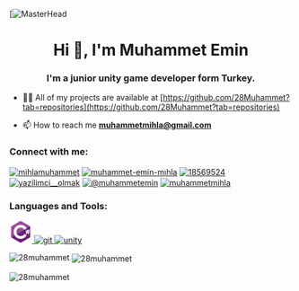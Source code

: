 [![MasterHead](https://unityassets4free.com/wp-content/uploads/2022/06/unity-game-development-e1655472258778.jpg)

<h1 align="center">Hi 👋, I'm Muhammet Emin</h1>
<h3 align="center">I'm a junior unity game developer form Turkey.</h3>

- 👨‍💻 All of my projects are available at [https://github.com/28Muhammet?tab=repositories](https://github.com/28Muhammet?tab=repositories)

- 📫 How to reach me **muhammetmihla@gmail.com**

<h3 align="left">Connect with me:</h3>
<p align="left">
<a href="https://twitter.com/mihlamuhammet" target="blank"><img align="center" src="https://raw.githubusercontent.com/rahuldkjain/github-profile-readme-generator/master/src/images/icons/Social/twitter.svg" alt="mihlamuhammet" height="30" width="40" /></a>
<a href="https://linkedin.com/in/muhammet-emin-mıhla" target="blank"><img align="center" src="https://raw.githubusercontent.com/rahuldkjain/github-profile-readme-generator/master/src/images/icons/Social/linked-in-alt.svg" alt="muhammet-emin-mıhla" height="30" width="40" /></a>
<a href="https://stackoverflow.com/users/18569524" target="blank"><img align="center" src="https://raw.githubusercontent.com/rahuldkjain/github-profile-readme-generator/master/src/images/icons/Social/stack-overflow.svg" alt="18569524" height="30" width="40" /></a>
<a href="https://instagram.com/yazilimci__olmak" target="blank"><img align="center" src="https://raw.githubusercontent.com/rahuldkjain/github-profile-readme-generator/master/src/images/icons/Social/instagram.svg" alt="yazilimci__olmak" height="30" width="40" /></a>
<a href="https://medium.com/@muhammetemin" target="blank"><img align="center" src="https://raw.githubusercontent.com/rahuldkjain/github-profile-readme-generator/master/src/images/icons/Social/medium.svg" alt="@muhammetemin" height="30" width="40" /></a>
<a href="https://www.leetcode.com/muhammetmihla" target="blank"><img align="center" src="https://raw.githubusercontent.com/rahuldkjain/github-profile-readme-generator/master/src/images/icons/Social/leet-code.svg" alt="muhammetmihla" height="30" width="40" /></a>
</p>

<h3 align="left">Languages and Tools:</h3>
<p align="left"> <a href="https://www.w3schools.com/cs/" target="_blank" rel="noreferrer"> <img src="https://raw.githubusercontent.com/devicons/devicon/master/icons/csharp/csharp-original.svg" alt="csharp" width="40" height="40"/> </a> <a href="https://git-scm.com/" target="_blank" rel="noreferrer"> <img src="https://www.vectorlogo.zone/logos/git-scm/git-scm-icon.svg" alt="git" width="40" height="40"/> </a> <a href="https://unity.com/" target="_blank" rel="noreferrer"> <img src="https://www.vectorlogo.zone/logos/unity3d/unity3d-icon.svg" alt="unity" width="40" height="40"/> </a> </p>

<p><img align="left" src="https://github-readme-stats.vercel.app/api/top-langs?username=28muhammet&show_icons=true&locale=en&layout=compact" alt="28muhammet" /></p>

<p>&nbsp;<img align="center" src="https://github-readme-stats.vercel.app/api?username=28muhammet&show_icons=true&locale=en" alt="28muhammet" /></p>

<p><img align="center" src="https://github-readme-streak-stats.herokuapp.com/?user=28muhammet&" alt="28muhammet" /></p>
